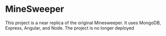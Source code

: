# MineSweeper

This project is a near replica of the original Minesweeper.  It uses MongoDB, Express, Angular, and Node.
The project is no longer deployed
